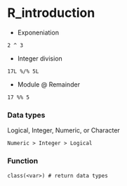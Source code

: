 # R_introduction

* Exponeniation
```
2 ^ 3
```

* Integer division
```
17L %/% 5L
```

* Module @ Remainder
```
17 %% 5
```

### Data types
Logical, Integer, Numeric, or Character
```
Numeric > Integer > Logical
```

### Function
```
class(<var>) # return data types
```
